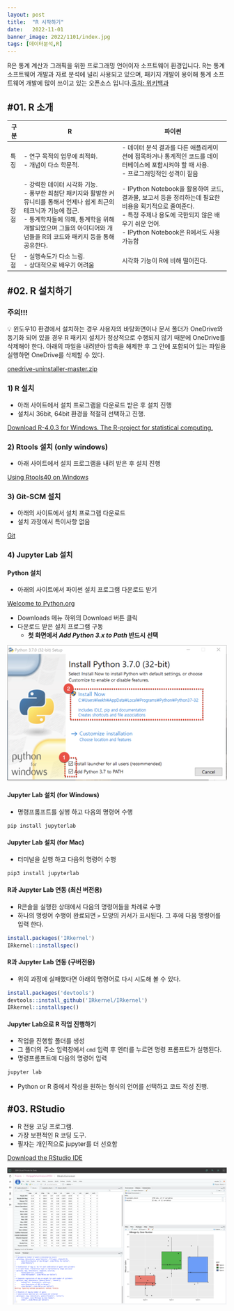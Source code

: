```yaml
---
layout: post
title:  "R 시작하기"
date:   2022-11-01
banner_image: 2022/1101/index.jpg
tags: [데이터분석,R]
---
```


R은 통계 계산과 그래픽을 위한 프로그래밍 언어이자 소프트웨어 환경입니다. R는 통계 소프트웨어 개발과 자료 분석에 널리 사용되고 있으며, 패키지 개발이 용이해 통계 소프트웨어 개발에 많이 쓰이고 있는 오픈소스 입니다.[출처: 위키백과](https://ko.wikipedia.org/wiki/R_(%ED%94%84%EB%A1%9C%EA%B7%B8%EB%9E%98%EB%B0%8D_%EC%96%B8%EC%96%B4))

<!--more-->

## #01. R 소개

| 구분 | R | 파이썬 |
| --- | --- | --- |
| 특징 | - 연구 목적의 업무에 최적화.<br/>- 개념이 다소 학문적. | - 데이터 분석 결과를 다른 애플리케이션에 접목하거나 통계적인 코드를 데이터베이스에 포함시켜야 할 때 사용.<br/>- 프로그래밍적인 성격이 짙음 |
| 장점 | - 강력한 데이터 시각화 기능.<br/>- 풍부한 최첨단 패키지와 활발한 커뮤니티를 통해서 언제나 쉽게 최근의 테크닉과 기능에 접근.<br/>- 통계학자들에 의해, 통계학을 위해 개발되었으며 그들의 아이디어와 개념들을 R의 코드와 패키지 등을 통해 공유한다. | - IPython Notebook을 활용하여 코드, 결과물, 보고서 등을 정리하는데 필요한 비용을 획기적으로 줄여준다.<br/>- 특정 주제나 용도에 국한되지 않은 배우기 쉬운 언어.<br/>- IPython Notebook은 R에서도 사용 가능함 |
| 단점 | - 실행속도가 다소 느림.<br/>- 상대적으로 배우기 어려움 | 시각화 기능이 R에 비해 떨어진다. |

## #02. R 설치하기

### 주의!!!

<aside>
💡 윈도우10 환경에서 설치하는 경우 사용자의 바탕화면이나 문서 폴더가 OneDrive와 동기화 되어 있을 경우 R 패키지 설치가 정상적으로 수행되지 않기 때문에  OneDrive를 삭제해야 한다.
아래의 파일을 내려받아 압축을 해제한 후 그 안에 포함되어 있는 파일을 실행하면 OneDrive를 삭제할 수 있다.
</aside>

[onedrive-uninstaller-master.zip](/files/onedrive-uninstaller-master.zip)

### 1) R 설치

- 아래 사이트에서 설치 프로그램을 다운로드 받은 후 설치 진행
- 설치시 36bit, 64bit 환경을 적절히 선택하고 진행.

[Download R-4.0.3 for Windows. The R-project for statistical computing.](https://cran.r-project.org/bin/windows/base/)

### 2) Rtools 설치 (only windows)

- 아래 사이트에서 설치 프로그램을 내려 받은 후 설치 진행

[Using Rtools40 on Windows](https://cran.r-project.org/bin/windows/Rtools/)

### 3) Git-SCM 설치

- 아래의 사이트에서 설치 프로그램 다운로드
- 설치 과정에서 특이사항 없음

[Git](https://git-scm.com/)

### 4) Jupyter Lab 설치

#### Python 설치

- 아래의 사이트에서 파이썬 설치 프로그램 다운로드 받기

[Welcome to Python.org](https://www.python.org/)

- Downloads 메뉴 하위의 Download 버튼 클릭
- 다운로드 받은 설치 프로그램 구동
    - **첫 화면에서 *Add Python 3.x to Path* 반드시 선택**

![python](/images/posts/2022/1101/python.png)

#### Jupyter Lab 설치 (for Windows)

- 명령프롬프트를 실행 하고 다음의 명령어 수행

```bash
pip install jupyterlab
```

#### Jupyter Lab 설치 (for Mac)

- 터미널을 실행 하고 다음의 명령어 수행

```bash
pip3 install jupyterlab
```

#### R과 Jupyter Lab 연동 (최신 버전용)

- R콘솔을 실행한 상태에서 다음의 명령어들을 차례로 수행
- 하나의 명령어 수행이 완료되면 `>` 모양의 커서가 표시된다. 그 후에 다음 명령어를 입력 한다.

```r
install.packages('IRkernel')
IRkernel::installspec()
```

#### R과 Jupyter Lab 연동 (구버전용)

- 위의 과정에 실패했다면 아래의 명령어로 다시 시도해 볼 수 있다.

```r
install.packages('devtools')
devtools::install_github('IRkernel/IRkernel')
IRkernel::installspec()
```

#### Jupyter Lab으로 R 작업 진행하기

- 작업을 진행할 폴더를 생성
- 그 폴더의 주소 입력창에서 `cmd` 입력 후 엔터를 누르면 명령 프롬프트가 실행된다.
- 명령프롬프트에 다음의 명령어 입력

```bash
jupyter lab
```

- Python or R 중에서 작성을 원하는 형식의 언어를 선택하고 코드 작성 진행.

## #03.  RStudio

- R 전용 코딩 프로그램.
- 가장 보편적인 R 코딩 도구.
- 필자는 개인적으로 jupyter를 더 선호함

[Download the RStudio IDE](https://rstudio.com/products/rstudio/download/#download)

![rstudio](/images/posts/2022/1101/rstudio.png)
